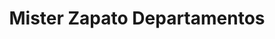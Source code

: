 ---
title: "Mister Zapato Departamentos"
url: /santo-domingo/mister-zapato-departamentos/
shop: Warenhaus
---